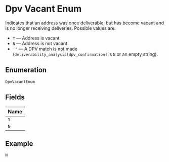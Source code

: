 
# Dpv Vacant Enum

Indicates that an address was once deliverable, but has become vacant and is no longer receiving deliveries. Possible values are:

* `Y` –– Address is vacant.
* `N` –– Address is not vacant.
* `''` –– A DPV match is not made (`deliverability_analysis[dpv_confirmation]` is `N` or an empty string).

## Enumeration

`DpvVacantEnum`

## Fields

| Name |
|  --- |
| `Y` |
| `N` |

## Example

```
N
```

